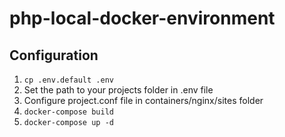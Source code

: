 # php-local-docker-environment

## Configuration

1. ```cp .env.default .env```
2. Set the path to your projects folder in .env file
3. Configure project.conf file in containers/nginx/sites folder
4. ```docker-compose build```
5. ```docker-compose up -d```